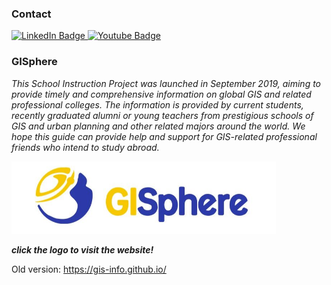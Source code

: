 ### Contact
<a href="https://www.linkedin.com/in/pengyu-chen-a07973181/">
  <img src="https://img.shields.io/badge/LinkedIn-blue?style=for-the-badge&logo=linkedin&logoColor=yellow" alt="LinkedIn Badge"/>
</a>
<a href="andyphilharmonic@gmail.com">
  <img src="https://img.shields.io/badge/Gmail-yellow?style=for-the-badge&logo=gmail&logoColor=blue" alt="Youtube Badge"/>
</a>

### GISphere

*This School Instruction Project was launched in September 2019, aiming to provide timely and comprehensive information on global GIS and related professional colleges. The information is provided by current students, recently graduated alumni or young teachers from prestigious schools of GIS and urban planning and other related majors around the world. We hope this guide can provide help and support for GIS-related professional friends who intend to study abroad.*

<a href="https://gisphere.info/">
  <div align="left">
  <img src=gisinfo.png alt="drawing" width="423">
</a><br>

***click the logo to visit the website!***
    
 Old version: https://gis-info.github.io/

